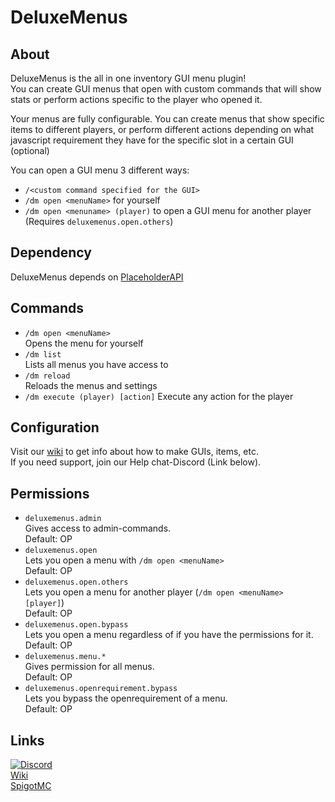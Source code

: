 # DeluxeMenus
## About
DeluxeMenus is the all in one inventory GUI menu plugin!  
You can create GUI menus that open with custom commands that will show stats or perform actions specific to the player who opened it.

Your menus are fully configurable. You can create menus that show specific items to different players, or perform different actions depending on what javascript requirement they have for the specific slot in a certain GUI (optional)

You can open a GUI menu 3 different ways:
* `/<custom command specified for the GUI>`
* `/dm open <menuName>` for yourself
* `/dm open <menuname> (player)` to open a GUI menu for another player (Requires `deluxemenus.open.others`)

## Dependency
DeluxeMenus depends on [PlaceholderAPI](https://www.spigotmc.org/resources/placeholderapi.6245/)

## Commands
* `/dm open <menuName>`  
Opens the menu <menuName> for yourself  
* `/dm list`  
Lists all menus you have access to  
* `/dm reload`  
Reloads the menus and settings
* `/dm execute (player) [action]`
Execute any action for the player

## Configuration
Visit our [wiki](https://github.com/help-chat/DeluxeMenus/wiki) to get info about how to make GUIs, items, etc.  
If you need support, join our Help chat-Discord (Link below).

## Permissions
* `deluxemenus.admin`  
Gives access to admin-commands.  
Default: OP
* `deluxemenus.open`  
Lets you open a menu with `/dm open <menuName>`  
Default: OP
* `deluxemenus.open.others`  
Lets you open a menu for another player (`/dm open <menuName> [player]`)  
Default: OP
* `deluxemenus.open.bypass`  
Lets you open a menu regardless of if you have the permissions for it.  
Default: OP
* `deluxemenus.menu.*`  
Gives permission for all menus.  
Default: OP
* `deluxemenus.openrequirement.bypass`  
Lets you bypass the openrequirement of a menu.  
Default: OP

## Links
<a href="https://discord.gg/FtArYRQ" target="_blank"><img src="https://discordapp.com/api/guilds/164280494874165248/embed.png" alt="Discord"></a>  
[Wiki](https://wiki.helpch.at/clips-plugins/deluxemenus)  
[SpigotMC](https://www.spigotmc.org/resources/deluxemenus.11734/)
